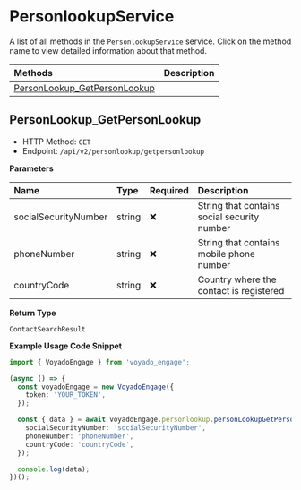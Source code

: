 # PersonlookupService

A list of all methods in the `PersonlookupService` service. Click on the method name to view detailed information about that method.

| Methods                                                       | Description |
| :------------------------------------------------------------ | :---------- |
| [PersonLookup_GetPersonLookup](#personlookup_getpersonlookup) |             |

## PersonLookup_GetPersonLookup

- HTTP Method: `GET`
- Endpoint: `/api/v2/personlookup/getpersonlookup`

**Parameters**

| Name                 | Type   | Required | Description                                 |
| :------------------- | :----- | :------- | :------------------------------------------ |
| socialSecurityNumber | string | ❌       | String that contains social security number |
| phoneNumber          | string | ❌       | String that contains mobile phone number    |
| countryCode          | string | ❌       | Country where the contact is registered     |

**Return Type**

`ContactSearchResult`

**Example Usage Code Snippet**

```typescript
import { VoyadoEngage } from 'voyado_engage';

(async () => {
  const voyadoEngage = new VoyadoEngage({
    token: 'YOUR_TOKEN',
  });

  const { data } = await voyadoEngage.personlookup.personLookupGetPersonLookup({
    socialSecurityNumber: 'socialSecurityNumber',
    phoneNumber: 'phoneNumber',
    countryCode: 'countryCode',
  });

  console.log(data);
})();
```

<!-- This file was generated by liblab | https://liblab.com/ -->
